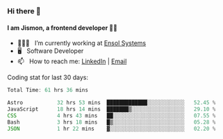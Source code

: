 ### Hi there 👋

#### I am Jismon, a frontend developer 👦🏻

- 🧑🏻‍💻   &nbsp; I’m currently working at <a href='https://www.ensolsystems.com/' target="_blank">Ensol Systems</a>
- 🖥   &nbsp; Software Developer
- 📫   &nbsp; How to reach me: <a href='https://www.linkedin.com/in/jismonthomas/'>LinkedIn</a> | <a href='mailto:hellojismonthomas@gmail.com'>Email</a>

Coding stat for last 30 days:
<!--START_SECTION:waka-->

```javascript
Total Time: 61 hrs 36 mins

Astro           32 hrs 53 mins  █████████████░░░░░░░░░░░░   52.45 %
JavaScript      18 hrs 14 mins  ███████▒░░░░░░░░░░░░░░░░░   29.10 %
CSS             4 hrs 43 mins   ██░░░░░░░░░░░░░░░░░░░░░░░   07.55 %
Bash            3 hrs 18 mins   █▒░░░░░░░░░░░░░░░░░░░░░░░   05.28 %
JSON            1 hr 22 mins    ▓░░░░░░░░░░░░░░░░░░░░░░░░   02.20 %
```

<!--END_SECTION:waka-->

<!--
**jismonthomas/jismonthomas** is a ✨ _special_ ✨ repository because its `README.md` (this file) appears on your GitHub profile.

Here are some ideas to get you started:

- 🔭 I’m currently working on ...
- 🌱 I’m currently learning ...
- 👯 I’m looking to collaborate on ...
- 🤔 I’m looking for help with ...
- 💬 Ask me about ...
- 📫 How to reach me: ...
- 😄 Pronouns: ...
- ⚡ Fun fact: ...
-->
